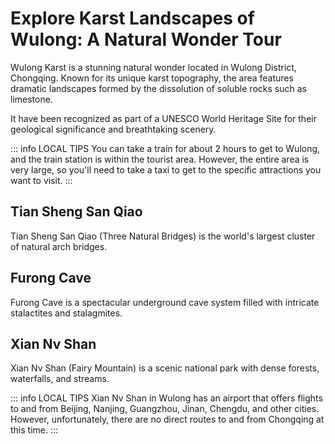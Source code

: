 # Explore Karst Landscapes of Wulong: A Natural Wonder Tour

Wulong Karst is a stunning natural wonder located in Wulong District, Chongqing. Known for its unique karst topography, the area features dramatic landscapes formed by the dissolution of soluble rocks such as limestone.

It have been recognized as part of a UNESCO World Heritage Site for their geological significance and breathtaking scenery.

::: info LOCAL TIPS
You can take a train for about 2 hours to get to Wulong, and the train station is within the tourist area. However, the entire area is very large, so you'll need to take a taxi to get to the specific attractions you want to visit.
:::

## Tian Sheng San Qiao

Tian Sheng San Qiao (Three Natural Bridges) is the world's largest cluster of natural arch bridges.

## Furong Cave

Furong Cave is a spectacular underground cave system filled with intricate stalactites and stalagmites.

## Xian Nv Shan

Xian Nv Shan (Fairy Mountain) is a scenic national park with dense forests, waterfalls, and streams.

::: info LOCAL TIPS
Xian Nv Shan in Wulong has an airport that offers flights to and from Beijing, Nanjing, Guangzhou, Jinan, Chengdu, and other cities. However, unfortunately, there are no direct routes to and from Chongqing at this time.
:::